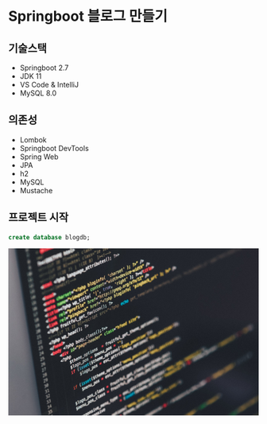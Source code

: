 # Springboot 블로그 만들기


## 기술스택
- Springboot 2.7
- JDK 11
- VS Code & IntelliJ
- MySQL 8.0

## 의존성
- Lombok
- Springboot DevTools
- Spring Web
- JPA
- h2
- MySQL
- Mustache

## 프로젝트 시작

```sql
create database blogdb;
```

![사진](1.jpg)